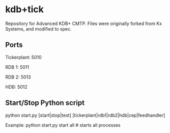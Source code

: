 # kdb+tick

Repository for Advanced KDB+ CMTP. Files were originally forked from Kx Systems, and modified to spec.


## Ports

Tickerplant: 5010  

RDB 1: 		 5011  

RDB 2: 		 5013  

HDB:		 5012  


## Start/Stop Python script

python start.py [start|stop|test] [tickerplant|rdb1|rdb2|hdb|cep|feedhandler]  

Example: python start.py start all  # starts all processes

